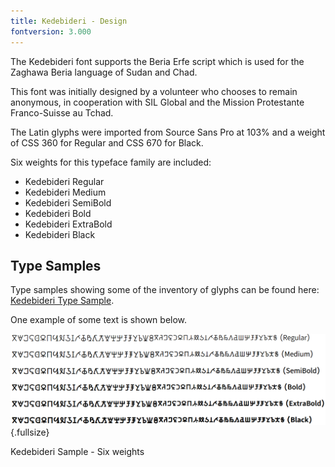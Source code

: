 ```yaml
---
title: Kedebideri - Design
fontversion: 3.000
---
```


The Kedebideri font supports the Beria Erfe script which is used for the Zaghawa Beria language of Sudan and Chad.

This font was initially designed by a volunteer who chooses to remain anonymous, in cooperation with SIL Global and the Mission Protestante Franco-Suisse au Tchad.

The Latin glyphs were imported from Source Sans Pro at 103% and a weight of CSS 360 for Regular and CSS 670 for Black.

Six weights for this typeface family are included:

* Kedebideri Regular
* Kedebideri Medium
* Kedebideri SemiBold
* Kedebideri Bold
* Kedebideri ExtraBold
* Kedebideri Black

## Type Samples

Type samples showing some of the inventory of glyphs can be found here: 
[Kedebideri Type Sample](sample.md).

One example of some text is shown below. 

![Kedebideri Sample - Six weights](../assets/images/six-weights.png){.fullsize}
<!-- PRODUCT SITE IMAGE SRC https://software.sil.org/kedebideri/wp-content/uploads/sites/73/2025/09/six-weights.png -->
<figcaption>Kedebideri Sample - Six weights</figcaption>